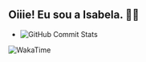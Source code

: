 ## Oiiie! Eu sou a Isabela. 🎲👾


- ![GitHub Commit Stats](https://github-readme-stats.vercel.app/api?username=euaisabela&show_icons=true&count_private=true&hide=issues&theme=default)


![WakaTime](https://wakatime.com/badge/euaisabela/euaisabela.svg)







